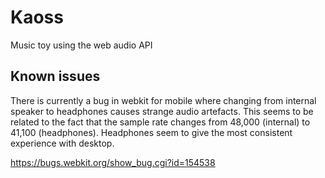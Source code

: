 # Kaoss

Music toy using the web audio API

## Known issues

There is currently a bug in webkit for mobile where changing from internal speaker to headphones causes strange audio artefacts. This seems to be related to the fact that the sample rate changes from 48,000 (internal) to 41,100 (headphones). Headphones seem to give the most consistent experience with desktop.

https://bugs.webkit.org/show_bug.cgi?id=154538
